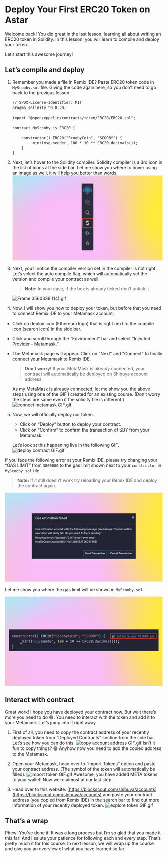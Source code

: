 # Deploy Your First ERC20 Token on Astar

Welcome back! You did great in the last lesson, learning all about writing an ERC20 token in Solidity. In this lesson, you will learn to compile and deploy your token.

Let’s start this awesome journey!

## Let’s compile and deploy

1. Remember you made a file in Remix IDE? Paste ERC20 token code in `MyScooby.sol` file. Giving the code again here, so you don’t need to go back to the previous lesson.

    ```
    // SPDX-License-Identifier: MIT
    pragma solidity ^0.8.20;

    import "@openzeppelin/contracts/token/ERC20/ERC20.sol";

    contract MyScooby is ERC20 {

        constructor() ERC20("ScoobyCoin", "SCOOBY") {
            _mint(msg.sender, 100 * 10 ** ERC20.decimals());
        }
    }
    ```

2. Next, let’s hover to the Solidity compiler. Solidity compiler is a 3rd icon in the list of icons at the side bar. Let me show you where to hover using an image as well, it will help you better than words.
![Frame 3560339 (9).png](https://github.com/0xmetaschool/Learning-Projects/blob/main/assests_for_all/assests_for_astar/4.%20Deploy%20Your%20First%20ERC20%20Token%20on%20Astar/Frame_3560339_(9).png?raw=true)

3. Next, you’ll notice the compiler version set in the compiler is not right. Let’s select the auto compile flag, which will automatically set the version and compile your contract as well.

    > **Note:** In your case, if the box is already ticked don’t untick it.
    > 
    ![Frame 3560339 (14).gif](https://github.com/0xmetaschool/Learning-Projects/blob/main/assests_for_all/assests_for_astar/4.%20Deploy%20Your%20First%20ERC20%20Token%20on%20Astar/Frame_3560339_(14).gif?raw=true)

4. Now, I will show you how to deploy your token, but before that you need to connect  Remix IDE to your Metamask account.
- Click on deploy icon (Ethereum logo) that is right next to the compile icon (search icon) in the side bar.
- Click and scroll through the “Environment” bar and select “Injected Provider - Metamask.”
- The Metamask page will appear. Click on “Next” and “Connect” to finally connect your Metamask to Remix IDE.

    > **Don’t worry!** If your MetaMask is already connected, your contract will automatically be deployed on Shibuya account address.
    > 

    As my MetaMask is already connected, let me show you the above steps using one of the GIF I created for an existing course. (Don’t worry the steps are same even if the solidity file is different.) 
    ![connect metamask GIF.gif](https://github.com/0xmetaschool/Learning-Projects/blob/main/assests_for_all/assests_for_astar/4.%20Deploy%20Your%20First%20ERC20%20Token%20on%20Astar/connect_metamask_GIF.gif?raw=true)

5. Now, we will officially deploy our token.
    - Click on “Deploy” button to deploy your contract.
    - Click on “Confirm” to confirm the transaction of SBY from your Metamask.

    Let’s look at this happening live in the following GIF.
    ![deploy contract GIF.gif](https://github.com/0xmetaschool/Learning-Projects/blob/main/assests_for_all/assests_for_astar/4.%20Deploy%20Your%20First%20ERC20%20Token%20on%20Astar/deploy_contract_GIF.gif?raw=true)

If you face the following error at your Remix IDE, please try changing your “GAS LIMIT” from `3000000` to the gas limit shown next to your `constructor` in `MyScooby.sol` file. 

> **Note:** If it still doesn’t work try reloading your Remix IDE and deploy the contract again.
> 
![Frame 3560339 (11).png](https://github.com/0xmetaschool/Learning-Projects/blob/main/assests_for_all/assests_for_astar/4.%20Deploy%20Your%20First%20ERC20%20Token%20on%20Astar/Frame_3560339_(11).png?raw=true)

Let me show you where the gas limit will be shown  in `MyScooby.sol`.

![Frame 3560339 (17).png](https://github.com/0xmetaschool/Learning-Projects/blob/main/assests_for_all/assests_for_astar/4.%20Deploy%20Your%20First%20ERC20%20Token%20on%20Astar/Frame_3560339_(17).png?raw=true)

## Interact with contract

Great work! I hope you have deployed your contract now. But wait there’s more you need to do 😅.  You need to interact with the token and add it to your Metamask. Let’s jump into it right away.

1. First of all, you need to copy the contract address of your recently deployed token from “Deployed Contracts” section from the side bar. Let’s see how you can do this.
![copy account address GIF.gif](https://github.com/0xmetaschool/Learning-Projects/blob/main/assests_for_all/assests_for_astar/4.%20Deploy%20Your%20First%20ERC20%20Token%20on%20Astar/copy_account_address_GIF.gif?raw=true)
Isn’t it fun to copy things? 😅 Anyhow now you need to add the copied address to the Metamask.

2. Open your Metamask, head over to “Import Tokens” option and paste your contract address. (The symbol of the token will automatically be filled).
![import token GIF.gif](https://github.com/0xmetaschool/Learning-Projects/blob/main/assests_for_all/assests_for_astar/4.%20Deploy%20Your%20First%20ERC20%20Token%20on%20Astar/import_token_GIF.gif?raw=true)
Awesome, you have added META tokens to your wallet! Now we’re almost at our last step. 

3. Head over to this website: [https://blockscout.com/shibuya/accounts](https://blockscout.com/shibuya/accounts) and paste your contract address (you copied from Remix IDE) in the search bar to find out more information of your recently deployed token.
![explore token GIF.gif](https://github.com/0xmetaschool/Learning-Projects/blob/main/assests_for_all/assests_for_astar/4.%20Deploy%20Your%20First%20ERC20%20Token%20on%20Astar/explore_token_GIF.gif?raw=true)

## That’s a wrap

Phew! You’ve done it! It was a long process but I’m so glad that you made it this far! And I salute your patience for following each and every step. That’s pretty much it for this course. In next lesson, we will wrap up the course and give you an overview of what you have learned so far.